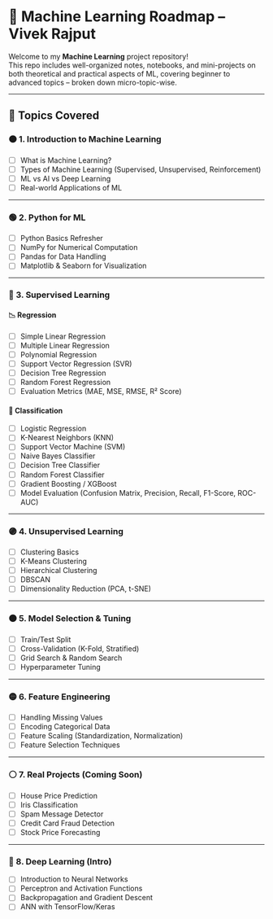 # 📘 Machine Learning Roadmap – Vivek Rajput

Welcome to my **Machine Learning** project repository!  
This repo includes well-organized notes, notebooks, and mini-projects on both theoretical and practical aspects of ML, covering beginner to advanced topics – broken down micro-topic-wise.

---

## 📌 Topics Covered

### 🟠 1. Introduction to Machine Learning

- [ ] What is Machine Learning?
- [ ] Types of Machine Learning (Supervised, Unsupervised, Reinforcement)
- [ ] ML vs AI vs Deep Learning
- [ ] Real-world Applications of ML

---

### 🟢 2. Python for ML

- [ ] Python Basics Refresher
- [ ] NumPy for Numerical Computation
- [ ] Pandas for Data Handling
- [ ] Matplotlib & Seaborn for Visualization

---

### 🔵 3. Supervised Learning

#### 📉 Regression

- [ ] Simple Linear Regression
- [ ] Multiple Linear Regression
- [ ] Polynomial Regression
- [ ] Support Vector Regression (SVR)
- [ ] Decision Tree Regression
- [ ] Random Forest Regression
- [ ] Evaluation Metrics (MAE, MSE, RMSE, R² Score)

#### 🧠 Classification

- [ ] Logistic Regression
- [ ] K-Nearest Neighbors (KNN)
- [ ] Support Vector Machine (SVM)
- [ ] Naive Bayes Classifier
- [ ] Decision Tree Classifier
- [ ] Random Forest Classifier
- [ ] Gradient Boosting / XGBoost
- [ ] Model Evaluation (Confusion Matrix, Precision, Recall, F1-Score, ROC-AUC)

---

### 🟣 4. Unsupervised Learning

- [ ] Clustering Basics
- [ ] K-Means Clustering
- [ ] Hierarchical Clustering
- [ ] DBSCAN
- [ ] Dimensionality Reduction (PCA, t-SNE)

---

### 🟤 5. Model Selection & Tuning

- [ ] Train/Test Split
- [ ] Cross-Validation (K-Fold, Stratified)
- [ ] Grid Search & Random Search
- [ ] Hyperparameter Tuning

---

### 🟡 6. Feature Engineering

- [ ] Handling Missing Values
- [ ] Encoding Categorical Data
- [ ] Feature Scaling (Standardization, Normalization)
- [ ] Feature Selection Techniques

---

### ⚪ 7. Real Projects (Coming Soon)

- [ ] House Price Prediction
- [ ] Iris Classification
- [ ] Spam Message Detector
- [ ] Credit Card Fraud Detection
- [ ] Stock Price Forecasting

---

### 🧠 8. Deep Learning (Intro)

- [ ] Introduction to Neural Networks
- [ ] Perceptron and Activation Functions
- [ ] Backpropagation and Gradient Descent
- [ ] ANN with TensorFlow/Keras
